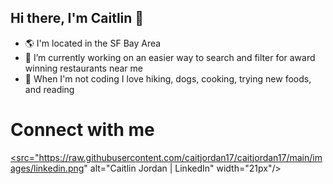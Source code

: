 ## Hi there, I'm Caitlin 👋

- 🌎 I'm located in the SF Bay Area
- 🔭 I’m currently working on an easier way to search and filter for award winning restaurants near me
- 🥘 When I'm not coding I love hiking, dogs, cooking, trying new foods, and reading

# Connect with me
<a href="https://www.linkedin.com/in/cait-jordan17/"><src="https://raw.githubusercontent.com/caitjordan17/caitjordan17/main/images/linkedin.png" alt="Caitlin Jordan | LinkedIn" width="21px"/></a>

<!--
**caitjordan17/caitjordan17** is a ✨ _special_ ✨ repository because its `README.md` (this file) appears on your GitHub profile.

Here are some ideas to get you started:

- 🔭 I’m currently working on ...
- 🌱 I’m currently learning ...
- 👯 I’m looking to collaborate on ...
- 🤔 I’m looking for help with ...
- 💬 Ask me about ...
- 📫 How to reach me: ...
- 😄 Pronouns: ...
- ⚡ Fun fact: ... 🌎--> 
